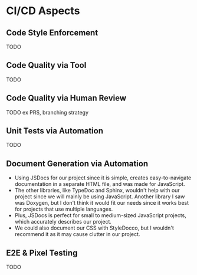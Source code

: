 # CI/CD Aspects

## Code Style Enforcement
TODO

## Code Quality via Tool
TODO

## Code Quality via Human Review
TODO
ex PRS, branching strategy

## Unit Tests via Automation
TODO

## Document Generation via Automation
- Using JSDocs for our project since it is simple, creates easy-to-navigate documentation in a separate HTML file, and was made for JavaScript.
- The other libraries, like TypeDoc and Sphinx, wouldn't help with our project since we will mainly be using JavaScript. Another library I saw was Doxygen, but I don't think it would fit our needs since it works best for projects that use multiple languages.
- Plus, JSDocs is perfect for small to medium-sized JavaScript projects, which accurately describes our project.
- We could also document our CSS with StyleDocco, but I wouldn't recommend it as it may cause clutter in our project.

## E2E & Pixel Testing
TODO
